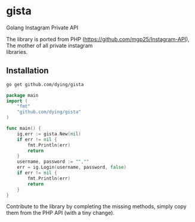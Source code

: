 # gista
Golang Instagram Private API

The library is ported from PHP (https://github.com/mgp25/Instagram-API), The mother of all private instagram  
libraries. 

## Installation
```sh
go get github.com/dying/gista
```
```go
package main
import (
	"fmt"
	"github.com/dying/gista"
)

func main() {
    ig,err := gista.New(nil)
    if err != nil {
    	fmt.Println(err)
    	return
    }
    username, password := "",""
    err = ig.Login(username, password, false)
    if err != nil {
        fmt.Println(err)
        return
    }
}
```


Contribute to the library by completing the missing methods, simply copy them from the PHP API (with a tiny change).